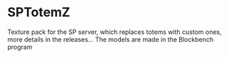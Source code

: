 # SPTotemZ
Texture pack for the SP server, which replaces totems with custom ones, more details in the releases...
The models are made in the Blockbench program
